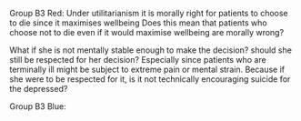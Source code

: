 Group B3 Red:
Under utilitarianism it is morally right for patients to choose to die since it maximises wellbeing
Does this mean that patients who choose not to die even if it would maximise wellbeing are morally wrong?

What if she is not mentally stable enough to make the decision? should she still be respected for her decision?
Especially since patients who are terminally ill might be subject to extreme pain or mental strain.
Because if she were to be respected for it, is it not technically encouraging suicide for the depressed?

Group B3 Blue:

